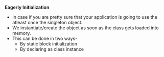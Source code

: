 **Eagerly Initialization** 

* In case if you are pretty sure that your application is going to use the atleast once the singleton object.
* We instantiate/create the object as soon as the class gets loaded into memory.
* This can be done in two ways-
    * By static block initialization 
    * By declaring as class instance 
